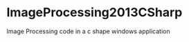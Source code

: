 ImageProcessing2013CSharp
=========================

Image Processing code in a c shape windows application